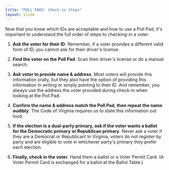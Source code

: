 ```yaml
---
title: "POLL PADS: Check-in Steps"
layout: slide
---
```


Now that you know which IDs are acceptable and how to use a Poll Pad, it's important to understand the full order of steps to checking-in a voter.

1. **Ask the voter for their ID**. Remember, if a voter provides a different valid form of ID, you cannot ask for their driver's license.

2. **Find the voter on the Poll Pad**. Scan their driver's license or do a manual search.

3. **Ask voter to provide name & address**. Most voters will provide this information orally, but they also have the option of providing this information in writing or simply pointing to their ID. And remember, you always use the address the voter provided during check-in when looking at the Poll Pad.

4. **Confirm the name & address match the Poll Pad, then repeat the name audibly**. The Code of Virginia requires us to state this information out loud.

5. **If the election is a dual-party primary, ask if the voter wants a ballot for the Democratic primary or Republican primary**. Never ask a voter if they are a Democrat or Republican! In Virginia, voters do not register by party and are eligible to vote in whichever party's primary they prefer each election.

6. **Finally, check in the voter**. Hand them a ballot or a Voter Permit Card. (A Voter Permit Card is exchanged for a ballot at the Ballot Table.)

